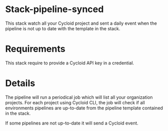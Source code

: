 # Stack-pipeline-synced

This stack watch all your Cycloid project and sent a daily event when the pipeline is not up to date with the template in the stack.

# Requirements

This stack require to provide a Cycloid API key in a credential.

# Details

The pipeline will run a periodical job which will list all your organization projects.
For each project using Cycloid CLI, the job will check if all environments pipelines are
up-to-date from the pipeline template contained in the stack.

If some pipelines are not up-to-date it will send a Cycloid event.

